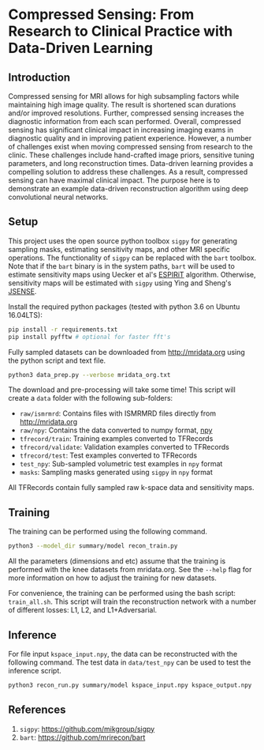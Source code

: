 # Compressed Sensing: From Research to Clinical Practice with Data-Driven Learning

## Introduction

Compressed sensing for MRI allows for high subsampling factors while maintaining high image quality. The result is shortened scan durations and/or improved resolutions. Further, compressed sensing increases the diagnostic information from each scan performed. Overall, compressed sensing has significant clinical impact in increasing imaging exams in diagnostic quality and in improving patient experience. However, a number of challenges exist when moving compressed sensing from research to the clinic. These challenges include hand-crafted image priors, sensitive tuning parameters, and long reconstruction times. Data-driven learning provides a compelling solution to address these challenges. As a result, compressed sensing can have maximal clinical impact. The purpose here is to demonstrate an example data-driven reconstruction algorithm using deep convolutional neural networks.

## Setup

This project uses the open source python toolbox `sigpy` for generating sampling masks, estimating sensitivity maps, and other MRI specific operations. The functionality of `sigpy` can be replaced with the `bart` toolbox. Note that if the `bart` binary is in the system paths, `bart` will be used to estimate sensitivity maps using Uecker et al's [ESPIRiT](https://www.ncbi.nlm.nih.gov/pubmed/23649942) algorithm. Otherwise, sensitivity maps will be estimated with `sigpy` using Ying and Sheng's [JSENSE](https://www.ncbi.nlm.nih.gov/pubmed/17534910).

Install the required python packages (tested with python 3.6 on Ubuntu 16.04LTS):

```bash
pip install -r requirements.txt
pip install pyfftw # optional for faster fft's
```

Fully sampled datasets can be downloaded from <http://mridata.org> using the python script and text file.

```bash
python3 data_prep.py --verbose mridata_org.txt
```

The download and pre-processing will take some time! This script will create a `data` folder with the following sub-folders:

* `raw/ismrmrd`: Contains files with ISMRMRD files directly from <http://mridata.org>
* `raw/npy`: Contains the data converted to numpy format, [npy](https://www.numpy.org/devdocs/reference/generated/numpy.lib.format.html)
* `tfrecord/train`: Training examples converted to TFRecords
* `tfrecord/validate`: Validation examples converted to TFRecords
* `tfrecord/test`: Test examples converted to TFRecords
* `test_npy`: Sub-sampled volumetric test examples in `npy` format
* `masks`: Sampling masks generated using `sigpy` in `npy` format

All TFRecords contain fully sampled raw k-space data and sensitivity maps.

## Training

The training can be performed using the following command.

```bash
python3 --model_dir summary/model recon_train.py
```

All the parameters (dimensions and etc) assume that the training is performed with the knee datasets from mridata.org. See the `--help` flag for more information on how to adjust the training for new datasets.

For convenience, the training can be performed using the bash script: `train_all.sh`. This script will train the reconstruction network with a number of different losses: L1, L2, and L1+Adversarial.

## Inference

For file input `kspace_input.npy`, the data can be reconstructed with the following command. The test data in `data/test_npy` can be used to test the inference script.

```bash
python3 recon_run.py summary/model kspace_input.npy kspace_output.npy
```

## References

1. `sigpy`: https://github.com/mikgroup/sigpy
1. `bart`: https://github.com/mrirecon/bart